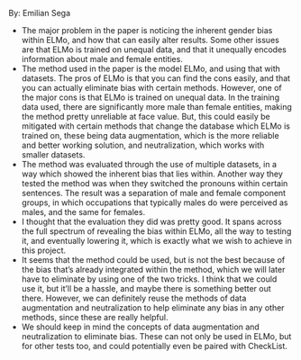 <html>
    <p>By: Emilian Sega</p>
    <ul>
        <li>
            The major problem in the paper is noticing the inherent gender bias within ELMo, and how that can easily alter results. Some other issues are that ELMo is trained on unequal data, and that it unequally encodes information about male and female entities.
        </li>
        <li>
            The method used in the paper is the model ELMo, and using that with datasets. The pros of ELMo is that you can find the cons easily, and that you can actually eliminate bias with certain methods. However, one of the major cons is that ELMo is trained on unequal data. In the training data used, there are significantly more male than female entities, making the method pretty unreliable at face value. But, this could easily be mitigated with certain methods that change the database which ELMo is trained on, these being data augmentation, which is the more reliable and better working solution, and neutralization, which works with smaller datasets. 
        </li>
        <li>
            The method was evaluated through the use of multiple datasets, in a way which showed the inherent bias that lies within. Another way they tested the method was when they switched the pronouns within certain sentences. The result was a separation of male and female component groups, in which occupations that typically males do were perceived as males, and the same for females.
        </li>
        <li>
            I thought that the evaluation they did was pretty good. It spans across the full spectrum of revealing the bias within ELMo, all the way to testing it, and eventually lowering it, which is exactly what we wish to achieve in this project.
        </li>
        <li>
            It seems that the method could be used, but is not the best because of the bias that’s already integrated within the method, which we will later have to eliminate by using one of the two tricks. I think that we could use it, but it’ll be a hassle, and maybe there is something better out there. However, we can definitely reuse the methods of data augmentation and neutralization to help eliminate any bias in any other methods, since these are really helpful.
        </li>
        <li>
            We should keep in mind the concepts of data augmentation and neutralization to eliminate bias. These can not only be used in ELMo, but for other tests too, and could potentially even be paired with CheckList.
        </li>
    </ul>
</html>
